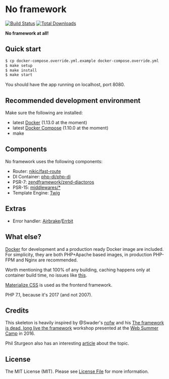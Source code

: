 # No framework

[![Build Status](https://img.shields.io/travis/nofw/nofw.svg?style=flat-square)](https://travis-ci.org/nofw/nofw)
[![Total Downloads](https://img.shields.io/packagist/dt/nofw/nofw.svg?style=flat-square)](https://packagist.org/packages/nofw/nofw)

**No framework at all!**


## Quick start

``` bash
$ cp docker-compose.override.yml.example docker-compose.override.yml
$ make setup
$ make install
$ make start
```

You should have the app running on localhost, port 8080.


## Recommended development environment

Make sure the following are installed:

- latest [Docker](https://www.docker.com/) (1.13.0 at the moment)
- latest [Docker Compose](https://docs.docker.com/compose/) (1.10.0 at the moment)
- make


## Components

No framework uses the following components:

- Router: [nikic/fast-route](https://github.com/nikic/FastRoute)
- DI Container: [php-di/php-di](https://github.com/PHP-DI/PHP-DI)
- PSR-7: [zendframework/zend-diactoros](https://github.com/zendframework/zend-diactoros)
- PSR-15: [middlewares/*](https://github.com/middlewares)
- Template Engine: [Twig](http://twig.sensiolabs.org/)


## Extras

- Error handler: [Airbrake](https://airbrake.io/)/[Errbit](http://errbit.com/)


## What else?

[Docker](https://www.docker.com/) for development and a production ready Docker image are included. For simplicity, they are both PHP+Apache based images, in production PHP-FPM and Nginx are recommended.

Worth mentioning that 100% of any building, caching happens only at container build time, no issues like [this](http://stackoverflow.com/questions/38777550/recompile-symfony-container-manually).

[Materialize CSS](http://materializecss.com) is used as the frontend framework.

PHP 7.1, because it's 2017 (and not 2007).


## Credits

This skeleton is heavily inspired by @Swader's [nofw](https://github.com/Swader/nofw) and his [The framework is dead, long live the framework](http://2016.websummercamp.com/PHP/The-framework-is-dead-long-live-the-framework) workshop presented at the [Web Summer Camp](http://2016.websummercamp.com) in 2016.

Phil Sturgeon also has an interesting [article](https://philsturgeon.uk/php/2014/01/13/the-framework-is-dead-long-live-the-framework/) about the topic.


## License

The MIT License (MIT). Please see [License File](LICENSE) for more information.
